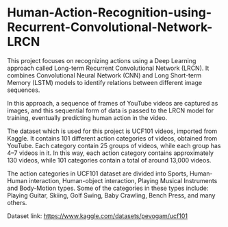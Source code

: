 # Human-Action-Recognition-using-Recurrent-Convolutional-Network-LRCN

This project focuses on recognizing actions using a Deep Learning approach called Long-term Recurrent Convolutional Network (LRCN). It combines Convolutional Neural Network (CNN) and Long Short-term Memory (LSTM) models to identify relations between different image sequences.

In this approach, a sequence of frames of YouTube videos are captured as images, and this sequential form of data is passed to the LRCN model for training, eventually predicting human action in the video.

The dataset which is used for this project is UCF101 videos, imported from Kaggle. It contains 101 different action categories of videos, obtained from YouTube. Each category contain 25 groups of videos, while each group has 4–7 videos in it. In this way, each action category contains approximately 130 videos, while 101 categories contain a total of around 13,000 videos.

The action categories in UCF101 dataset are divided into Sports, Human-Human interaction, Human-object interaction, Playing Musical Instruments and Body-Motion types. Some of the categories in these types include: Playing Guitar, Skiing, Golf Swing, Baby Crawling, Bench Press, and many others.

Dataset link: https://www.kaggle.com/datasets/pevogam/ucf101
